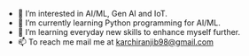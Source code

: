 - 👀 I’m interested in AI/ML, Gen AI and IoT.
- 🌱 I’m currently learning Python programming for AI/ML.
- 💞️ I’m learning everyday new skills to enhance myself further.
- 📫 To reach me mail me at karchiranjib98@gmail.com

